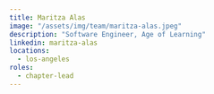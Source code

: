 ```yaml
---
title: Maritza Alas
image: "/assets/img/team/maritza-alas.jpeg"
description: "Software Engineer, Age of Learning"
linkedin: maritza-alas
locations:
  - los-angeles
roles:
  - chapter-lead
---
```

